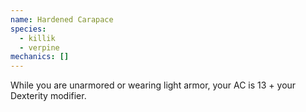 ```yaml
---
name: Hardened Carapace
species:
  - killik
  - verpine
mechanics: []
---
```

While you are unarmored or wearing light armor, your AC is 13 + your Dexterity modifier.
